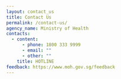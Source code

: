 ```yaml
---
layout: contact_us
title: Contact Us
permalink: /contact-us/
agency_name: Ministry of Health
contacts:
  - content:
      - phone: 1800 333 9999
      - email: ""
      - other: ""
    title: HOTLINE
feedback: https://www.moh.gov.sg/feedback
---
```

